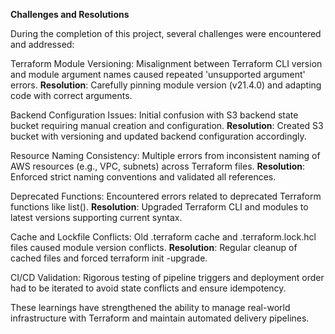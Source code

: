 **Challenges and Resolutions**

During the completion of this project, several challenges were encountered and addressed:

Terraform Module Versioning: Misalignment between Terraform CLI version and module argument names caused repeated 'unsupported argument' errors. 
**Resolution**: Carefully pinning module version (v21.4.0) and adapting code with correct arguments.

Backend Configuration Issues: Initial confusion with S3 backend state bucket requiring manual creation and configuration. 
**Resolution**: Created S3 bucket with versioning and updated backend configuration accordingly.

Resource Naming Consistency: Multiple errors from inconsistent naming of AWS resources (e.g., VPC, subnets) across Terraform files. 
**Resolution**: Enforced strict naming conventions and validated all references.

Deprecated Functions: Encountered errors related to deprecated Terraform functions like list(). 
**Resolution**: Upgraded Terraform CLI and modules to latest versions supporting current syntax.

Cache and Lockfile Conflicts: Old .terraform cache and .terraform.lock.hcl files caused module version conflicts. 
**Resolution**: Regular cleanup of cached files and forced terraform init -upgrade.


CI/CD Validation: Rigorous testing of pipeline triggers and deployment order had to be iterated to avoid state conflicts and ensure idempotency.

These learnings have strengthened the ability to manage real-world infrastructure with Terraform and maintain automated delivery pipelines.
